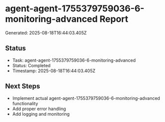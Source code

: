 # agent-agent-1755379759036-6-monitoring-advanced Report

Generated: 2025-08-18T16:44:03.405Z

## Status
- Task: agent-agent-1755379759036-6-monitoring-advanced
- Status: Completed
- Timestamp: 2025-08-18T16:44:03.405Z

## Next Steps
- Implement actual agent-agent-1755379759036-6-monitoring-advanced functionality
- Add proper error handling
- Add logging and monitoring
